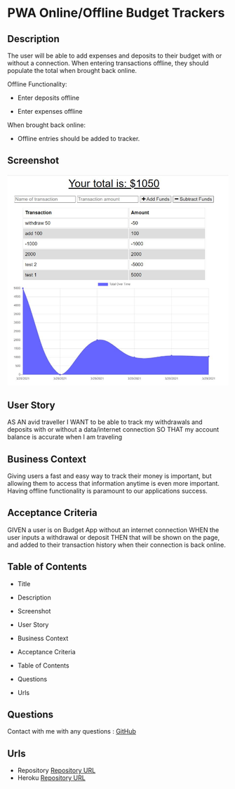 # PWA  Online/Offline Budget Trackers

## Description

The user will be able to add expenses and deposits to their budget with or without a connection. When entering transactions offline, they should populate the total when brought back online.

Offline Functionality:

  * Enter deposits offline

  * Enter expenses offline

When brought back online:

  * Offline entries should be added to tracker.

## Screenshot

  ![Budget Trackers screenshot](./public/images/screenshot.JPG)

## User Story
AS AN avid traveller
I WANT to be able to track my withdrawals and deposits with or without a data/internet connection
SO THAT my account balance is accurate when I am traveling

## Business Context
Giving users a fast and easy way to track their money is important, but allowing them to access that information anytime is even more important. Having offline functionality is paramount to our applications success.


## Acceptance Criteria
GIVEN a user is on Budget App without an internet connection
WHEN the user inputs a withdrawal or deposit
THEN that will be shown on the page, and added to their transaction history when their connection is back online.

## Table of Contents

* Title

* Description

* Screenshot

* User Story

* Business Context

* Acceptance Criteria

* Table of Contents

* Questions

* Urls

## Questions
Contact with me with any questions : [GitHub](https://github.com/kinziva)<br />

## Urls
* Repository [Repository URL ](https://github.com/kinziva/BudgetTracker)
* Heroku [Repository URL ](https://agile-taiga-28351.herokuapp.com/)
